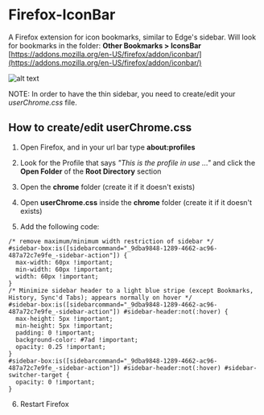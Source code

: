 # Firefox-IconBar
 A Firefox extension for icon bookmarks, similar to Edge's sidebar. Will look for bookmarks in the folder: **Other Bookmarks > IconsBar**
 [https://addons.mozilla.org/en-US/firefox/addon/iconbar/](https://addons.mozilla.org/en-US/firefox/addon/iconbar/)
 
 ![alt text](https://addons.mozilla.org/user-media/previews/full/284/284649.png "IconBar Preview")
 
 NOTE: In order to have the thin sidebar, you need to create/edit your _userChrome.css_ file.

## How to create/edit userChrome.css
1. Open Firefox, and in your url bar type **about:profiles**
   
3. Look for the Profile that says _"This is the profile in use ..."_ and click the **Open Folder** of the **Root Directory** section
   
5. Open the **chrome** folder (create it if it doesn't exists)
   
7. Open **userChrome.css** inside the **chrome** folder (create it if it doesn't exists)
   
9. Add the following code:
```
/* remove maximum/minimum width restriction of sidebar */
#sidebar-box:is([sidebarcommand="_9dba9848-1289-4662-ac96-487a72c7e9fe_-sidebar-action"]) {
  max-width: 60px !important;
  min-width: 60px !important;
  width: 60px !important;
}
/* Minimize sidebar header to a light blue stripe (except Bookmarks, History, Sync'd Tabs); appears normally on hover */
#sidebar-box:is([sidebarcommand="_9dba9848-1289-4662-ac96-487a72c7e9fe_-sidebar-action"]) #sidebar-header:not(:hover) {
  max-height: 5px !important;
  min-height: 5px !important;
  padding: 0 !important;
  background-color: #7ad !important;
  opacity: 0.25 !important;
}
#sidebar-box:is([sidebarcommand="_9dba9848-1289-4662-ac96-487a72c7e9fe_-sidebar-action"]) #sidebar-header:not(:hover) #sidebar-switcher-target {
  opacity: 0 !important;
}
```

6. Restart Firefox
